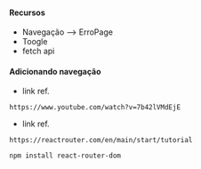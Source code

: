 #### Recursos
* Navegação --> ErroPage
* Toogle
* fetch api

#### Adicionando navegação

* link ref.
```
https://www.youtube.com/watch?v=7b42lVMdEjE
```

* link ref.
```
https://reactrouter.com/en/main/start/tutorial
```

``` * instalando
npm install react-router-dom
```